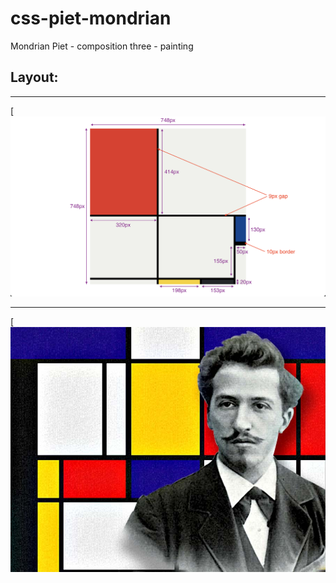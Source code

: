 # css-piet-mondrian
Mondrian Piet - composition three - painting

## Layout:
<hr />

[![Mobile 1](https://github.com/ricardoadevmelo/assets/blob/731435a0b1b461a35db4dccc3a6184f67c110f15/dimensions.png)

<hr />

[![Mobile 1](https://github.com/ricardoadevmelo/assets/blob/731435a0b1b461a35db4dccc3a6184f67c110f15/Mondrian-copy.jpg)
